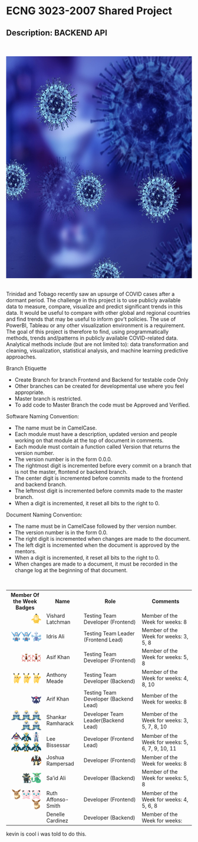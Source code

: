 # ECNG 3023-2007 Shared Project 
## Description: BACKEND API
<br>
<br>
<img src="images/newcovid.jpeg" alt="Girl in a jacket" width="1000" height="600">
<br>
<br>

<p>Trinidad and Tobago recently saw an upsurge of COVID cases after a dormant period. The challenge in
this project is to use publicly available data to measure, compare, visualize and predict significant trends
in this data. It would be useful to compare with other global and regional countries and find trends that
may be useful to inform gov't policies. The use of PowerBI, Tableau or any other visualization
environment is a requirement. The goal of this project is therefore to find, using programmatically
methods, trends and/patterns in publicly available COVID-related data. Analytical methods include (but
are not limited to): data transformation and cleaning, visualization, statistical analysis, and machine
learning predictive approaches.
</p>

Branch Etiquette<br>
- Create Branch for branch Frontend and Backend for testable code Only <br>
- Other branches can be created for developmental use where you feel appropriate.<br>
- Master branch is restricted.<br>
- To add code to Master Branch the code must be Approved and Verified.<br>

Software Naming Convention:<br>
- The name must be in CamelCase. <br>
- Each module must have a description, updated version and people working on that module at the top of document in comments.<br>
- Each module must contain a function called Version that returns the version number. <br> 
- The version number is in the form 0.0.0. <br>
- The rightmost digit is incremented before every commit on a branch that is not the master, ftontend or backend branch.<br>
- The center digit is incremented before commits made to the frontend and backend branch. <br>
- The leftmost digit is incremented before commits made to the master branch. <br>
- When a digit is incremented, it reset all bits to the right to 0. <br>

Document Naming Convention: <br>
- The name must be in CamelCase followed by ther version number. <br>
- The version number is in the form 0.0. <br>
- The right digit is incremented when changes are made to the document.<br>
- The left digit is incremented when the document is approved by the mentors. <br>
- When a digit is incremented, it reset all bits to the right to 0. <br>
- When changes are made to a document, it must be recorded in the change log at the beginning of that document. <br>

<br>



<table style="width:100%">
  <tr>
    <th>Member Of the Week Badges</th>
    <th>Name</th>
    <th>Role</th> 
    <th>Comments</th>
  </tr>
    <tr>
    <td>
      <img src="icons/PNG/1x/054-psyduck.png" align="left" width="27" height="27" style="float: right;">
     </td>
    <td>Vishard Latchman</td>
    <td>Testing Team Developer (Frontend)</td>
    <td>Member of the Week for weeks: 8</td>
  </tr>
  <tr>
    <td>
      <img src="icons\PNG\1x\249-lugia.png" align="left" width="27" height="27" style="float: right;">
      <img src="icons\PNG\1x\381-latios.png" align="left" width="27" height="27" style="float: right;">
      <img src="icons\PNG\1x\381-latios.png" align="left" width="27" height="27" style="float: right;">
    </td>
    <td>Idris Ali </td>
    <td>Testing Team Leader (Frontend Lead)</td>
    <td>Member of the Week for weeks: 3, 5, 8</td>
  </tr>
  <tr>
    <td>
    <img src="icons\PNG\1x\493-arceus-fire.png" align="left" width="27" height="27" style="float: right;">
    <img src="icons\PNG\1x\493-arceus-fire.png" align="left" width="27" height="27" style="float: right;">
    </td>
    <td>Asif Khan</td>
    <td>Testing Team Developer (Frontend)</td>
    <td>Member of the Week for weeks: 5, 8</td>
  </tr>
  <tr>
    <td>
     <img src="icons/PNG/1x/025-pikachu.png" align="left" width="27" height="27" style="float: right;">
     <img src="icons/PNG/1x/025-pikachu.png" align="left" width="27" height="27" style="float: right;">
     <img src="icons/PNG/1x/025-pikachu.png" align="left" width="27" height="27" style="float: right;">
    </td>
    <td>Anthony Meade</td>
    <td>Testing Team Developer (Backend)</td>
    <td>Member of the Week for weeks: 4, 8, 10</td>
  </tr>
  <tr>
    <td>
    <img src="icons\PNG\1x\491-darkrai-shiny.png" align="left" width="27" height="27" style="float: right;">
    </td>
    <td>Arif Khan</td>
    <td>Testing Team Developer (Backend Lead)</td>
    <td>Member of the Week for weeks: 8</td>
  </tr>
  <tr>
    <td>
      <img src="icons/PNG/1x/503-samurott.png" align="left" width="27" height="27" style="float: right;">
      <img src="icons/PNG/1x/503-samurott.png" align="left" width="27" height="27" style="float: right;">
      <img src="icons/PNG/1x/503-samurott.png" align="left" width="27" height="27" style="float: right;">
      <img src="icons/PNG/1x/503-samurott.png" align="left" width="27" height="27" style="float: right;">
      <img src="icons/PNG/1x/503-samurott.png" align="left" width="27" height="27" style="float: right;">
    </td>
    <td>Shankar Ramharack</td>
    <td>Developer Team Leader(Backend Lead)</td>
    <td>Member of the Week for weeks: 3, 5, 7, 8, 10</td>
  </tr>
  <tr>
    <td>
      <img src="icons/PNG/1x/483-dialga.png" align="left" width="27" height="27" style="float: right;">
      <img src="icons/PNG/1x/395-empoleon.png" align="left" width="27" height="27" style="float: right;">
      <img src="icons/PNG/1x/319-sharpedo.png" align="left" width="27" height="27" style="float: right;">
      <img src="icons/PNG/1x/395-empoleon.png" align="left" width="27" height="27" style="float: right;">
      <img src="icons/PNG/1x/395-empoleon.png" align="left" width="27" height="27" style="float: right;">
      <img src="icons/PNG/1x/395-empoleon.png" align="left" width="27" height="27" style="float: right;">
    </td>
    <td>Lee Bissessar</td>
    <td>Developer (Frontend Lead)</td>
    <td>Member of the Week for weeks: 5, 6, 7, 9, 10, 11</td>
  </tr>
  <tr>
    <td>
          <img src="icons/PNG/1x/006-charizard-shiny.png" align="left" width="27" height="27" style="float: right;">
    </td>
    <td>Joshua Rampersad</td>
    <td>Developer (Frontend)</td>
    <td>Member of the Week for weeks: 8</td>
  </tr>
  <tr>
    <td>
      <img src="icons/PNG/1x/384-rayquaza.png" align="left" width="27" height="27" style="float: right;">
      <img src="icons/PNG/1x/405-luxray.png" align="left" width="27" height="27" style="float: right;">
    </td>
    <td>Sa’id Ali</td>
    <td>Developer (Backend)</td>
    <td>Member of the Week for weeks: 5, 8</td>
  </tr>
  <tr>
    <td>
      <img src="icons/PNG/1x/039-jigglypuff.png" align="left" width="27" height="27" style="float: right;">
      <img src="icons/PNG/1x/039-jigglypuff.png" align="left" width="27" height="27" style="float: right;">
      <img src="icons/PNG/1x/133-eevee.png" align="left" width="27" height="27" style="float: right;">
      <img src="icons/PNG/1x/133-eevee.png" align="left" width="27" height="27" style="float: right;">
    </td>
    <td>Ruth Affonso-Smith</td>
    <td>Developer (Frontend)</td>
    <td>Member of the Week for weeks: 4, 5, 6, 8</td>
  </tr>
  <tr>
    <td></td>
    <td>Denelle Cardinez</td>
    <td>Developer (Backend)</td>
    <td>Member of the Week for weeks: </td>
  </tr>
</table>
kevin is cool i was told to do this. 
